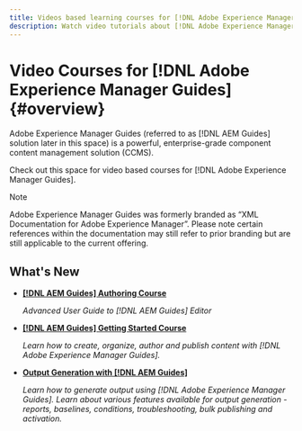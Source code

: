 ```yaml
---
title: Videos based learning courses for [!DNL Adobe Experience Manager Guides]
description: Watch video tutorials about [!DNL Adobe Experience Manager Guides], AEM XML Add-on, AEM XML Plugin, AEM DoX, and AEM Dox.
---
```

# Video Courses for [!DNL Adobe Experience Manager Guides] {#overview}

Adobe Experience Manager Guides (referred to as [!DNL AEM Guides] solution later in this space) is a powerful, enterprise-grade component content management solution (CCMS). 

Check out this space for video based courses for [!DNL Adobe Experience Manager Guides]. 

>[!NOTE]
> 
> Adobe Experience Manager Guides was formerly branded as “XML Documentation for Adobe Experience Manager”. Please note certain references within the documentation may still refer to prior branding but are still applicable to the current offering.

## What's New

* **[[!DNL AEM Guides] Authoring Course](course-3/overview.md)**

    *Advanced User Guide to [!DNL AEM Guides] Editor*

* **[[!DNL AEM Guides] Getting Started Course](course-1/overview.md)**

    *Learn how to create, organize, author and publish content with [!DNL Adobe Experience Manager Guides].*

* **[Output Generation with [!DNL AEM Guides]](course-2/overview.md)**

    *Learn how to generate output using [!DNL Adobe Experience Manager Guides]. Learn about various features available for output generation - reports, baselines, conditions, troubleshooting, bulk publishing and activation.*
